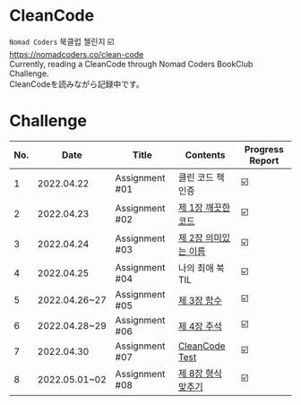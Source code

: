 # CleanCode

`Nomad Coders` 북클럽 첼린지 ☑️ <br/>
https://nomadcoders.co/clean-code <br/>
Currently, reading a CleanCode through Nomad Coders BookClub Challenge. <br/>
CleanCodeを読みながら記録中です。<br/>

# Challenge

|No.|Date|Title|Contents|Progress Report|
|---|---|---|---|---|
|1|2022.04.22|Assignment #01|클린 코드 책 인증|☑️|
|2|2022.04.23|Assignment #02|[제 1장 깨끗한 코드](https://github.com/bravobo77/CleanCode/tree/main/%EC%A0%9C%201%EC%9E%A5%20%EA%B9%A8%EB%81%97%ED%95%9C%20%EC%BD%94%EB%93%9C)|☑️|
|3|2022.04.24|Assignment #03|[제 2장 의미있는 이름](https://github.com/bravobo77/CleanCode/tree/main/%EC%A0%9C%202%EC%9E%A5%20%EC%9D%98%EB%AF%B8%EC%9E%88%EB%8A%94%20%EC%9D%B4%EB%A6%84)|☑️|
|4|2022.04.25|Assignment #04|나의 최애 북TIL|☑️|
|5|2022.04.26~27|Assignment #05|[제 3장 함수](https://github.com/bravobo77/CleanCode/tree/main/%EC%A0%9C%203%EC%9E%A5%20%ED%95%A8%EC%88%98)|☑️|
|6|2022.04.28~29|Assignment #06|[제 4장 주석](https://github.com/bravobo77/CleanCode/tree/main/%EC%A0%9C%204%EC%9E%A5%20%EC%A3%BC%EC%84%9D)|☑️|
|7|2022.04.30|Assignment #07|[CleanCode Test](https://github.com/bravobo77/CleanCode/tree/main/Assignment%20Test)|☑️|
|8|2022.05.01~02|Assignment #08|[제 8장 형식 맞추기](https://github.com/bravobo77/CleanCode/tree/main/%EC%A0%9C%205%EC%9E%A5%20%ED%98%95%EC%8B%9D%20%EB%A7%9E%EC%B6%94%EA%B8%B0)|☑️|
